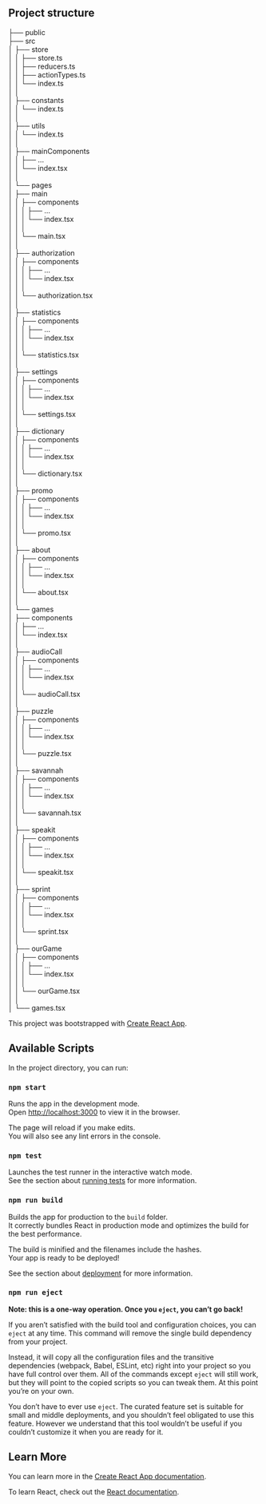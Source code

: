 Project structure
------------------

├── public  
├── src  
│   ├── store  
│   │   ├── store.ts  
│   │   ├── reducers.ts  
│   │   ├── actionTypes.ts  
│   │   └── index.ts  
│   │  
│   ├── constants  
│   │   └── index.ts  
│   │  
│   ├── utils  
│   │   └── index.ts  
│   │  
│   ├── mainComponents  
│   │   ├── ...  
│   │   └── index.tsx  
│   │  
│   └── pages  
│       ├── main  
│       │   ├── components  
│       │   │   ├── ...  
│       │   │   └── index.tsx  
│       │   │  
│       │   └── main.tsx  
│       │   
│       ├── authorization  
│       │   ├── components  
│       │   │   ├── ...  
│       │   │   └── index.tsx  
│       │   │  
│       │   └── authorization.tsx  
│       │  
│       ├── statistics  
│       │   ├── components  
│       │   │   ├── ...  
│       │   │   └── index.tsx  
│       │   │  
│       │   └── statistics.tsx  
│       │  
│       ├── settings  
│       │   ├── components  
│       │   │   ├── ...  
│       │   │   └── index.tsx  
│       │   │  
│       │   └── settings.tsx  
│       │  
│       ├── dictionary  
│       │   ├── components  
│       │   │   ├── ...  
│       │   │   └── index.tsx  
│       │   │  
│       │   └── dictionary.tsx  
│       │  
│       ├── promo  
│       │   ├── components  
│       │   │   ├── ...  
│       │   │   └── index.tsx  
│       │   │  
│       │   └── promo.tsx  
│       │  
│       ├── about  
│       │   ├── components  
│       │   │   ├── ...  
│       │   │   └── index.tsx  
│       │   │  
│       │   └── about.tsx  
│       │  
│       └── games  
│           ├── components  
│           │   ├── ...  
│           │   └── index.tsx  
│           │  
│           ├── audioCall  
│           │   ├── components  
│           │   │   ├── ...  
│           │   │   └── index.tsx  
│           │   │  
│           │   └── audioCall.tsx  
│           │  
│           ├── puzzle  
│           │   ├── components  
│           │   │   ├── ...  
│           │   │   └── index.tsx  
│           │   │  
│           │   └── puzzle.tsx  
│           │  
│           ├── savannah  
│           │   ├── components  
│           │   │   ├── ...  
│           │   │   └── index.tsx  
│           │   │  
│           │   └── savannah.tsx  
│           │  
│           ├── speakit  
│           │   ├── components  
│           │   │   ├── ...  
│           │   │   └── index.tsx  
│           │   │  
│           │   └── speakit.tsx  
│           │  
│           ├── sprint  
│           │   ├── components  
│           │   │   ├── ...  
│           │   │   └── index.tsx  
│           │   │  
│           │   └── sprint.tsx  
│           │  
│           ├── ourGame  
│           │   ├── components  
│           │   │   ├── ...  
│           │   │   └── index.tsx  
│           │   │  
│           │   └── ourGame.tsx  
│           │  
│           └── games.tsx  



This project was bootstrapped with [Create React App](https://github.com/facebook/create-react-app).

## Available Scripts

In the project directory, you can run:

### `npm start`

Runs the app in the development mode.<br />
Open [http://localhost:3000](http://localhost:3000) to view it in the browser.

The page will reload if you make edits.<br />
You will also see any lint errors in the console.

### `npm test`

Launches the test runner in the interactive watch mode.<br />
See the section about [running tests](https://facebook.github.io/create-react-app/docs/running-tests) for more information.

### `npm run build`

Builds the app for production to the `build` folder.<br />
It correctly bundles React in production mode and optimizes the build for the best performance.

The build is minified and the filenames include the hashes.<br />
Your app is ready to be deployed!

See the section about [deployment](https://facebook.github.io/create-react-app/docs/deployment) for more information.

### `npm run eject`

**Note: this is a one-way operation. Once you `eject`, you can’t go back!**

If you aren’t satisfied with the build tool and configuration choices, you can `eject` at any time. This command will remove the single build dependency from your project.

Instead, it will copy all the configuration files and the transitive dependencies (webpack, Babel, ESLint, etc) right into your project so you have full control over them. All of the commands except `eject` will still work, but they will point to the copied scripts so you can tweak them. At this point you’re on your own.

You don’t have to ever use `eject`. The curated feature set is suitable for small and middle deployments, and you shouldn’t feel obligated to use this feature. However we understand that this tool wouldn’t be useful if you couldn’t customize it when you are ready for it.

## Learn More

You can learn more in the [Create React App documentation](https://facebook.github.io/create-react-app/docs/getting-started).

To learn React, check out the [React documentation](https://reactjs.org/).
